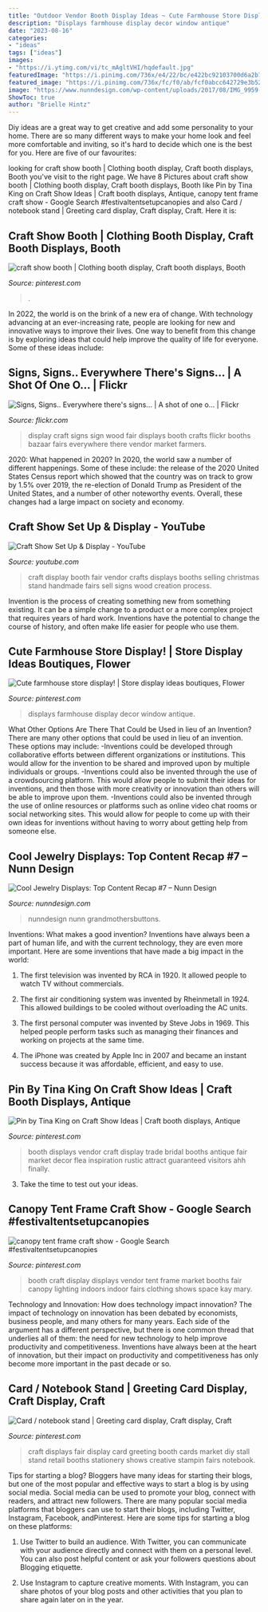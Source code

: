 ```yaml
---
title: "Outdoor Vendor Booth Display Ideas ~ Cute Farmhouse Store Display!"
description: "Displays farmhouse display decor window antique"
date: "2023-08-16"
categories:
- "ideas"
tags: ["ideas"]
images:
- "https://i.ytimg.com/vi/tc_mAgltVHI/hqdefault.jpg"
featuredImage: "https://i.pinimg.com/736x/e4/22/bc/e422bc92103700d6a2b7dfb016fc89e1.jpg"
featured_image: "https://i.pinimg.com/736x/fc/f0/ab/fcf0abcc642729e3b52d725e05b4b061--store-displays-picnic.jpg"
image: "https://www.nunndesign.com/wp-content/uploads/2017/08/IMG_9959-570.jpg"
ShowToc: true
author: "Brielle Hintz"
---
```



Diy ideas are a great way to get creative and add some personality to your home. There are so many different ways to make your home look and feel more comfortable and inviting, so it's hard to decide which one is the best for you. Here are five of our favourites:

	

		
looking for craft show booth | Clothing booth display, Craft booth displays, Booth you've visit to the right page. We have 8 Pictures about craft show booth | Clothing booth display, Craft booth displays, Booth like Pin by Tina King on Craft Show Ideas | Craft booth displays, Antique, canopy tent frame craft show - Google Search #festivaltentsetupcanopies and also Card / notebook stand | Greeting card display, Craft display, Craft. Here it is:
		
    
## Craft Show Booth | Clothing Booth Display, Craft Booth Displays, Booth

<img loading=lazy src="https://i.pinimg.com/736x/a1/06/bc/a106bc5d548a4557c147edcf65173e51.jpg" onerror="this.onerror=null;this.src='https://tse3.mm.bing.net/th?id=OIP.Dul_GVilt09Qr0JEL6vlDAHaE7&amp;pid=15.1';" alt="craft show booth | Clothing booth display, Craft booth displays, Booth">

_Source: pinterest.com_

>. 

	

In 2022, the world is on the brink of a new era of change. With technology advancing at an ever-increasing rate, people are looking for new and innovative ways to improve their lives. One way to benefit from this change is by exploring ideas that could help improve the quality of life for everyone. Some of these ideas include:

    
## Signs, Signs.. Everywhere There&#039;s Signs... | A Shot Of One O… | Flickr

<img loading=lazy src="https://c1.staticflickr.com/3/2479/3990537023_cc7fbbcec4_z.jpg?zz=1" onerror="this.onerror=null;this.src='https://tse1.mm.bing.net/th?id=OIP.0lX3AIKq1W8vFxxgNeg0SAHaFn&amp;pid=15.1';" alt="Signs, Signs.. Everywhere there&#039;s signs... | A shot of one o… | Flickr">

_Source: flickr.com_

>display craft signs sign wood fair displays booth crafts flickr booths bazaar fairs everywhere there vendor market farmers. 

	

2020: What happened in 2020?
In 2020, the world saw a number of different happenings. Some of these include: the release of the 2020 United States Census report which showed that the country was on track to grow by 1.5% over 2019, the re-election of Donald Trump as President of the United States, and a number of other noteworthy events. Overall, these changes had a large impact on society and economy.

    
## Craft Show Set Up &amp; Display - YouTube

<img loading=lazy src="https://i.ytimg.com/vi/tc_mAgltVHI/hqdefault.jpg" onerror="this.onerror=null;this.src='https://tse3.mm.bing.net/th?id=OIP.-np3FfVAZxRRTJguiMKungHaFj&amp;pid=15.1';" alt="Craft Show Set Up &amp; Display - YouTube">

_Source: youtube.com_

>craft display booth fair vendor crafts displays booths selling christmas stand handmade fairs sell signs wood creation process. 

	

Invention is the process of creating something new from something existing. It can be a simple change to a product or a more complex project that requires years of hard work. Inventions have the potential to change the course of history, and often make life easier for people who use them.

    
## Cute Farmhouse Store Display! | Store Display Ideas Boutiques, Flower

<img loading=lazy src="https://i.pinimg.com/736x/fc/f0/ab/fcf0abcc642729e3b52d725e05b4b061--store-displays-picnic.jpg" onerror="this.onerror=null;this.src='https://tse3.mm.bing.net/th?id=OIP.LJsOTQONEO27U_BqrpkEagHaIL&amp;pid=15.1';" alt="Cute farmhouse store display! | Store display ideas boutiques, Flower">

_Source: pinterest.com_

>displays farmhouse display decor window antique. 

	

What Other Options Are There That Could be Used in lieu of an Invention?
There are many other options that could be used in lieu of an invention. These options may include: 
-Inventions could be developed through collaborative efforts between different organizations or institutions. This would allow for the invention to be shared and improved upon by multiple individuals or groups. 
-Inventions could also be invented through the use of a crowdsourcing platform. This would allow people to submit their ideas for inventions, and then those with more creativity or innovation than others will be able to improve upon them. 
-Inventions could also be invented through the use of online resources or platforms such as online video chat rooms or social networking sites. This would allow for people to come up with their own ideas for inventions without having to worry about getting help from someone else.

    
## Cool Jewelry Displays: Top Content Recap #7 – Nunn Design

<img loading=lazy src="https://www.nunndesign.com/wp-content/uploads/2017/08/IMG_9959-570.jpg" onerror="this.onerror=null;this.src='https://tse3.mm.bing.net/th?id=OIP.lNm6g-1CWNfolyXSCH-AjgHaLH&amp;pid=15.1';" alt="Cool Jewelry Displays: Top Content Recap #7 – Nunn Design">

_Source: nunndesign.com_

>nunndesign nunn grandmothersbuttons. 

	

Inventions: What makes a good invention?
Inventions have always been a part of human life, and with the current technology, they are even more important. Here are some inventions that have made a big impact in the world:
1. The first television was invented by RCA in 1920. It allowed people to watch TV without commercials.

2. The first air conditioning system was invented by Rheinmetall in 1924. This allowed buildings to be cooled without overloading the AC units.

3. The first personal computer was invented by Steve Jobs in 1969. This helped people perform tasks such as managing their finances and working on projects at the same time.

4. The iPhone was created by Apple Inc in 2007 and became an instant success because it was affordable, efficient, and easy to use.

    
## Pin By Tina King On Craft Show Ideas | Craft Booth Displays, Antique

<img loading=lazy src="https://i.pinimg.com/736x/d3/6a/02/d36a02256cfa66e0c3f6297d350b8d9f.jpg" onerror="this.onerror=null;this.src='https://tse4.mm.bing.net/th?id=OIP.9xSsCs8Euo-FgqfXdsOVnAHaLH&amp;pid=15.1';" alt="Pin by Tina King on Craft Show Ideas | Craft booth displays, Antique">

_Source: pinterest.com_

>booth displays vendor craft display trade bridal booths antique fair market decor flea inspiration rustic attract guaranteed visitors ahh finally. 

	

3. Take the time to test out your ideas.

    
## Canopy Tent Frame Craft Show - Google Search #festivaltentsetupcanopies

<img loading=lazy src="https://i.pinimg.com/736x/e4/22/bc/e422bc92103700d6a2b7dfb016fc89e1.jpg" onerror="this.onerror=null;this.src='https://tse3.mm.bing.net/th?id=OIP.ir8_qgM5M7_mfBVUuxEZEQHaJ4&amp;pid=15.1';" alt="canopy tent frame craft show - Google Search #festivaltentsetupcanopies">

_Source: pinterest.com_

>booth craft display displays vendor tent frame market booths fair canopy lighting indoors indoor fairs clothing shows space kay mary. 

	

Technology and Innovation: How does technology impact innovation?
The impact of technology on innovation has been debated by economists, business people, and many others for many years. Each side of the argument has a different perspective, but there is one common thread that underlies all of them: the need for new technology to help improve productivity and competitiveness. Inventions have always been at the heart of innovation, but their impact on productivity and competitiveness has only become more important in the past decade or so.

    
## Card / Notebook Stand | Greeting Card Display, Craft Display, Craft

<img loading=lazy src="https://i.pinimg.com/originals/b1/a5/ba/b1a5ba722d49ea49db3b71a7d9ea0757.jpg" onerror="this.onerror=null;this.src='https://tse3.mm.bing.net/th?id=OIP.ey5VFZ2SAxIeNubu3puDggHaLH&amp;pid=15.1';" alt="Card / notebook stand | Greeting card display, Craft display, Craft">

_Source: pinterest.com_

>craft displays fair display card greeting booth cards market diy stall stand retail booths stationery shows creative stampin fairs notebook. 

	

Tips for starting a blog?
Bloggers have many ideas for starting their blogs, but one of the most popular and effective ways to start a blog is by using social media. Social media can be used to promote your blog, connect with readers, and attract new followers. There are many popular social media platforms that bloggers can use to start their blogs, including Twitter, Instagram, Facebook, andPinterest. Here are some tips for starting a blog on these platforms:
1. Use Twitter to build an audience. With Twitter, you can communicate with your audience directly and connect with them on a personal level. You can also post helpful content or ask your followers questions about Blogging etiquette.

2. Use Instagram to capture creative moments. With Instagram, you can share photos of your blog posts and other activities that you plan to share again later on in the year.


